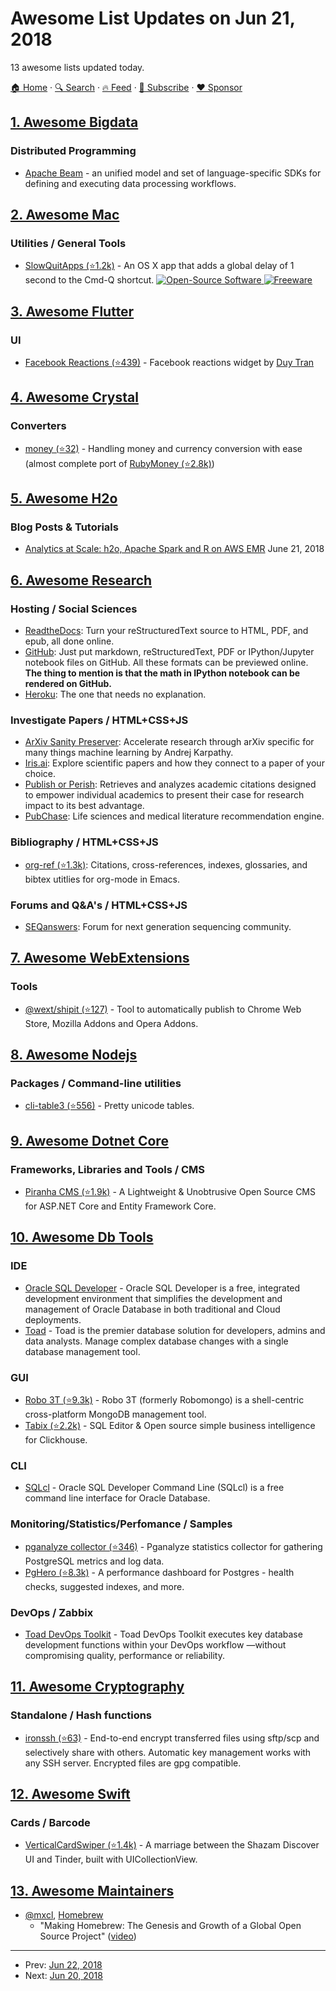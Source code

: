 # Awesome List Updates on Jun 21, 2018

13 awesome lists updated today.

[🏠 Home](/README.md) · [🔍 Search](https://www.trackawesomelist.com/search/) · [🔥 Feed](https://www.trackawesomelist.com/rss.xml) · [📮 Subscribe](https://trackawesomelist.us17.list-manage.com/subscribe?u=d2f0117aa829c83a63ec63c2f&id=36a103854c) · [❤️  Sponsor](https://github.com/sponsors/theowenyoung)



## [1. Awesome Bigdata](/content/newTendermint/awesome-bigdata/README.md)

### Distributed Programming

*   [Apache Beam](https://beam.apache.org/) - an unified model and set of language-specific SDKs for defining and executing data processing workflows.

## [2. Awesome Mac](/content/jaywcjlove/awesome-mac/README.md)

### Utilities / General Tools

*   [SlowQuitApps (⭐1.2k)](https://github.com/dteoh/SlowQuitApps) - An OS X app that adds a global delay of 1 second to the Cmd-Q shortcut. [![Open-Source Software](https://jaywcjlove.github.io/sb/ico/min-oss.svg "Open Source Software") ![Freeware](https://jaywcjlove.github.io/sb/ico/min-free.svg "Freeware")](https://github.com/dteoh/SlowQuitApps)

## [3. Awesome Flutter](/content/Solido/awesome-flutter/README.md)

### UI

*   [Facebook Reactions (⭐439)](https://github.com/duytq94/facebook-reaction-animation) <!--stargazers:duytq94/facebook-reaction-animation--> - Facebook reactions widget by [Duy Tran](https://github.com/duytq94)

## [4. Awesome Crystal](/content/veelenga/awesome-crystal/README.md)

### Converters

*   [money (⭐32)](https://github.com/crystal-money/money) - Handling money and currency conversion with ease (almost complete port of [RubyMoney (⭐2.8k)](https://github.com/RubyMoney/money))

## [5. Awesome H2o](/content/h2oai/awesome-h2o/README.md)

### Blog Posts & Tutorials

*   [Analytics at Scale: h2o, Apache Spark and R on AWS EMR](https://redoakstrategic.com/h2oaws/) June 21, 2018

## [6. Awesome Research](/content/emptymalei/awesome-research/README.md)

### Hosting / Social Sciences

*   [ReadtheDocs](http://readthedocs.org/): Turn your reStructuredText source to HTML, PDF, and epub, all done online.
*   [GitHub](http://github.com): Just put markdown, reStructuredText, PDF or IPython/Jupyter notebook files on GitHub. All these formats can be previewed online. **The thing to mention is that the math in IPython notebook can be rendered on GitHub.**
*   [Heroku](https://www.heroku.com/): The one that needs no explanation.

### Investigate Papers / HTML+CSS+JS

*   [ArXiv Sanity Preserver](http://arxiv-sanity.com/): Accelerate research through arXiv specific for many things machine learning by Andrej Karpathy.
*   [Iris.ai](https://the.iris.ai/): Explore scientific papers and how they connect to a paper of your choice.
*   [Publish or Perish](https://harzing.com/resources/publish-or-perish): Retrieves and analyzes academic citations designed to empower individual academics to present their case for research impact to its best advantage.
*   [PubChase](http://pubchase.com/): Life sciences and medical literature recommendation engine.

### Bibliography / HTML+CSS+JS

*   [org-ref (⭐1.3k)](https://github.com/jkitchin/org-ref): Citations, cross-references, indexes, glossaries, and bibtex utitlies for org-mode in Emacs.

### Forums and Q&A's / HTML+CSS+JS

*   [SEQanswers](http://seqanswers.com/): Forum for next generation sequencing community.

## [7. Awesome WebExtensions](/content/fregante/Awesome-WebExtensions/README.md)

### Tools

*   [@wext/shipit (⭐127)](https://github.com/LinusU/wext-shipit) - Tool to automatically publish to Chrome Web Store, Mozilla Addons and Opera Addons.

## [8. Awesome Nodejs](/content/sindresorhus/awesome-nodejs/README.md)

### Packages / Command-line utilities

*   [cli-table3 (⭐556)](https://github.com/cli-table/cli-table3) - Pretty unicode tables.

## [9. Awesome Dotnet Core](/content/thangchung/awesome-dotnet-core/README.md)

### Frameworks, Libraries and Tools / CMS

*   [Piranha CMS (⭐1.9k)](https://github.com/piranhacms/piranha.core) - A Lightweight & Unobtrusive Open Source CMS for ASP.NET Core and Entity Framework Core.

## [10. Awesome Db Tools](/content/mgramin/awesome-db-tools/README.md)

### IDE

*   [Oracle SQL Developer](http://www.oracle.com/technetwork/developer-tools/sql-developer) - Oracle SQL Developer is a free, integrated development environment that simplifies the development and management of Oracle Database in both traditional and Cloud deployments.
*   [Toad](https://www.quest.com/toad/) - Toad is the premier database solution for developers, admins and data analysts. Manage complex database changes with a single database management tool.

### GUI

*   [Robo 3T (⭐9.3k)](https://github.com/Studio3T/robomongo) - Robo 3T (formerly Robomongo) is a shell-centric cross-platform MongoDB management tool.
*   [Tabix (⭐2.2k)](https://github.com/tabixio/tabix) - SQL Editor & Open source simple business intelligence for Clickhouse.

### CLI

*   [SQLcl](http://www.oracle.com/technetwork/developer-tools/sqlcl/overview/index.html) - Oracle SQL Developer Command Line (SQLcl) is a free command line interface for Oracle Database.

### Monitoring/Statistics/Perfomance / Samples

*   [pganalyze collector (⭐346)](https://github.com/pganalyze/collector) - Pganalyze statistics collector for gathering PostgreSQL metrics and log data.
*   [PgHero (⭐8.3k)](https://github.com/ankane/pghero) - A performance dashboard for Postgres - health checks, suggested indexes, and more.

### DevOps / Zabbix

*   [Toad DevOps Toolkit](https://www.quest.com/products/toad-devops-toolkit/) - Toad DevOps Toolkit executes key database development functions within your DevOps workflow —without compromising quality, performance or reliability.

## [11. Awesome Cryptography](/content/sobolevn/awesome-cryptography/README.md)

### Standalone / Hash functions

*   [ironssh (⭐63)](https://github.com/IronCoreLabs/ironssh) - End-to-end encrypt transferred files using sftp/scp and selectively share with others. Automatic key management works with any SSH server. Encrypted files are gpg compatible.

## [12. Awesome Swift](/content/matteocrippa/awesome-swift/README.md)

### Cards / Barcode

*   [VerticalCardSwiper (⭐1.4k)](https://github.com/JoniVR/VerticalCardSwiper) - A marriage between the Shazam Discover UI and Tinder, built with UICollectionView.

## [13. Awesome Maintainers](/content/nayafia/awesome-maintainers/README.md)

*   [@mxcl](https://github.com/mxcl), [Homebrew](https://github.com/Homebrew)
    *   "Making Homebrew: The Genesis and Growth of a Global Open Source Project" ([video](https://www.youtube.com/watch?v=Q81q0LilL1s))

---

- Prev: [Jun 22, 2018](/content/2018/06/22/README.md)
- Next: [Jun 20, 2018](/content/2018/06/20/README.md)